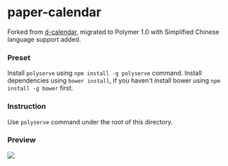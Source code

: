 # paper-calendar
Forked from [d-calendar](https://github.com/subpopular/d-calendar), migrated to Polymer 1.0 with Simplified Chinese language support added.

### Preset
Install `polyserve` using `npm install -g polyserve` command.
Install dependencies using `bower install`, if you haven't install bower using `npm install -g bower` first.

### Instruction
Use `polyserve` command under the root of this directory.

### Preview
![](https://raw.githubusercontent.com/haocong/haocong.github.io/master/storage/images/paper-calendar-1.png)